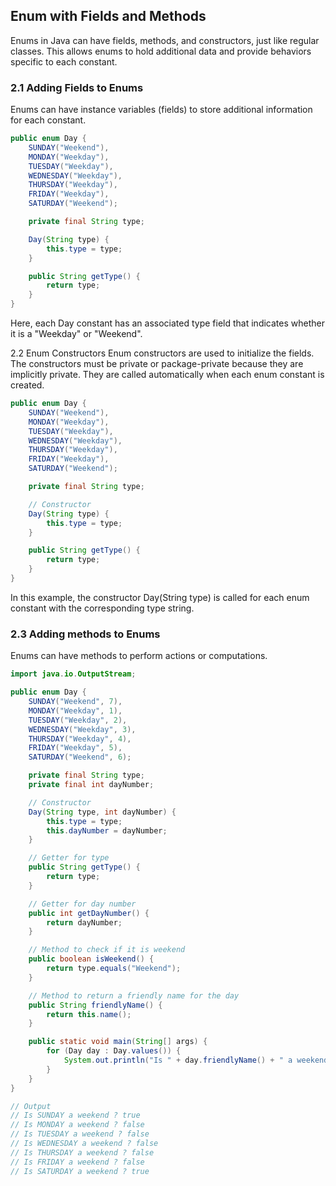## Enum with Fields and Methods
Enums in Java can have fields, methods, and constructors, just like regular classes.
This allows enums to hold additional data and provide behaviors specific to each constant.


### 2.1 Adding Fields to Enums
Enums can have instance variables (fields) to store additional information for each constant.

```java
public enum Day {
    SUNDAY("Weekend"),
    MONDAY("Weekday"),
    TUESDAY("Weekday"),
    WEDNESDAY("Weekday"),
    THURSDAY("Weekday"),
    FRIDAY("Weekday"),
    SATURDAY("Weekend");

    private final String type;

    Day(String type) {
        this.type = type;
    }

    public String getType() {
        return type;
    }
}
```
Here, each Day constant has an associated type field that indicates whether it is a "Weekday" or "Weekend".

2.2 Enum Constructors
Enum constructors are used to initialize the fields. 
The constructors must be private or package-private because they are implicitly private. 
They are called automatically when each enum constant is created.

```java
public enum Day {
    SUNDAY("Weekend"),
    MONDAY("Weekday"),
    TUESDAY("Weekday"),
    WEDNESDAY("Weekday"),
    THURSDAY("Weekday"),
    FRIDAY("Weekday"),
    SATURDAY("Weekend");

    private final String type;

    // Constructor
    Day(String type) {
        this.type = type;
    }

    public String getType() {
        return type;
    }
}
```
In this example, the constructor Day(String type) is called for each enum constant with the corresponding type string.

### 2.3 Adding methods to Enums
Enums can have methods to perform actions or computations.

```java
import java.io.OutputStream;

public enum Day {
    SUNDAY("Weekend", 7),
    MONDAY("Weekday", 1),
    TUESDAY("Weekday", 2),
    WEDNESDAY("Weekday", 3),
    THURSDAY("Weekday", 4),
    FRIDAY("Weekday", 5),
    SATURDAY("Weekend", 6);

    private final String type;
    private final int dayNumber;

    // Constructor
    Day(String type, int dayNumber) {
        this.type = type;
        this.dayNumber = dayNumber;
    }

    // Getter for type
    public String getType() {
        return type;
    }

    // Getter for day number
    public int getDayNumber() {
        return dayNumber;
    }

    // Method to check if it is weekend
    public boolean isWeekend() {
        return type.equals("Weekend");
    }

    // Method to return a friendly name for the day
    public String friendlyName() {
        return this.name();
    }

    public static void main(String[] args) {
        for (Day day : Day.values()) {
            System.out.println("Is " + day.friendlyName() + " a weekend ? " + day.isWeekend());
        }
    }
}

// Output
// Is SUNDAY a weekend ? true
// Is MONDAY a weekend ? false
// Is TUESDAY a weekend ? false
// Is WEDNESDAY a weekend ? false
// Is THURSDAY a weekend ? false
// Is FRIDAY a weekend ? false
// Is SATURDAY a weekend ? true
```

